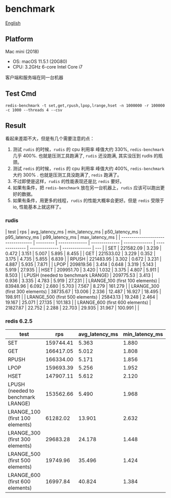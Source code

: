 # benchmark

[English](./benchmark.md)

## Platform

Mac mini (2018)

- OS: macOS 11.5.1 (20G80)
- CPU: 3.2GHz 6-core Intel Core i7

客户端和服务端在同一台机器

## Test Cmd

```shell
redis-benchmark -t set,get,rpush,lpop,lrange,hset -n 1000000 -r 100000 -c 1000 --threads 4 --csv
```

## Result

看起来差距不大，但是有几个需要注意的点：

1. 测试 `rudis` 的时候，`rudis` 的 cpu 利用率 峰值大约 330%, `redis-benchmark` 几乎 400%. 也就是压测工具跑满了, `rudis` 还没跑满, 其实没压到 rudis 的瓶颈。
1. 测试 `redis` 的时候，`redis` 的 cpu 利用率 峰值大约 400%, `redis-benchmark` 大约 300% . 也就是压测工具没跑满了, `redis` 跑满了。
1. 不过即使是这样，`rudis` 的性能表现还是比 `redis` 要好。
1. 如果有条件，把 `redis-benchmark` 放在另一台机器上，`rudis` 应该可以跑出更好的数据。
1. 如果有条件，用更多的线程，`rudis` 的性能大概率会更好。但是 `redis` 受限于 io, 性能基本上就这样了。

### rudis

| test                               | rps       | avg_latency_ms | min_latency_ms | p50_latency_ms | p95_latency_ms | p99_latency_ms | max_latency_ms |
| ---------------------------------- | --------- | -------------- | -------------- | -------------- | -------------- | -------------- | -------------- | --- |
| SET                                | 221582.09 | 3.239          | 0.472          | 3.151          | 5.007          | 5.895          | 8.455          |
| GET                                | 221533.02 | 3.229          | 0.352          | 3.175          | 4.735          | 5.855          | 6.839          |
| RPUSH                              | 221483.95 | 3.302          | 0.672          | 3.231          | 4.887          | 5.935          | 7.871          |
| LPOP                               | 209819.56 | 3.414          | 0.648          | 3.319          | 5.143          | 5.919          | 27.935         |
| HSET                               | 209951.70 | 3.420          | 1.032          | 3.375          | 4.807          | 5.911          | 8.503          |
| LPUSH (needed to benchmark LRANGE) | 209775.53 | 3.413          | 0.936          | 3.335          | 4.783          | 5.919          | 27.231         |
| LRANGE_100 (first 100 elements)    | 83948.96  | 6.092          | 2.680          | 5.703          | 7.567          | 8.279          | 161.279        |
| LRANGE_300 (first 300 elements)    | 38735.67  | 13.006         | 2.336          | 12.487         | 16.927         | 18.495         | 198.911        |
| LRANGE_500 (first 500 elements)    | 25843.13  | 19.248         | 2.464          | 19.167         | 25.071         | 27.135         | 101.183        |
| LRANGE_600 (first 600 elements)    | 21827.87  | 22.752         | 2.288          | 22.703         | 29.935         | 31.967         | 100.991        |     |

### redis 6.2.5

| test                               | rps       | avg_latency_ms | min_latency_ms | p50_latency_ms | p95_latency_ms | p99_latency_ms | max_latency_ms |
| ---------------------------------- | --------- | -------------- | -------------- | -------------- | -------------- | -------------- | -------------- |
| SET                                | 159744.41 | 5.363          | 1.880          | 5.455          | 7.367          | 8.879          | 26.751         |
| GET                                | 166417.05 | 5.012          | 1.808          | 5.239          | 6.511          | 7.247          | 29.199         |
| RPUSH                              | 166334.00 | 5.171          | 1.856          | 5.399          | 6.703          | 7.559          | 25.647         |
| LPOP                               | 159693.39 | 5.256          | 1.952          | 5.455          | 6.927          | 7.631          | 28.495         |
| HSET                               | 147907.11 | 5.612          | 2.120          | 5.823          | 7.279          | 8.031          | 35.967         |
| LPUSH (needed to benchmark LRANGE) | 153562.66 | 5.490          | 1.968          | 5.567          | 7.231          | 8.343          | 130.111        |
| LRANGE_100 (first 100 elements)    | 61282.02  | 13.901         | 2.632          | 13.911         | 17.103         | 18.527         | 139.007        |
| LRANGE_300 (first 300 elements)    | 29683.28  | 24.178         | 1.448          | 23.791         | 35.807         | 42.047         | 144.255        |
| LRANGE_500 (first 500 elements)    | 19749.96  | 35.496         | 1.424          | 35.167         | 53.695         | 62.303         | 129.215        |
| LRANGE_600 (first 600 elements)    | 16997.84  | 40.824         | 1.384          | 40.607         | 62.079         | 71.103         | 128.895        |
